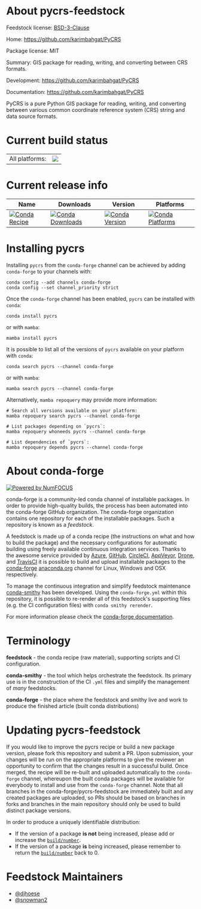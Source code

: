 About pycrs-feedstock
=====================

Feedstock license: [BSD-3-Clause](https://github.com/conda-forge/pycrs-feedstock/blob/main/LICENSE.txt)

Home: https://github.com/karimbahgat/PyCRS

Package license: MIT

Summary: GIS package for reading, writing, and converting between CRS formats.

Development: https://github.com/karimbahgat/PyCRS

Documentation: https://github.com/karimbahgat/PyCRS

PyCRS is a pure Python GIS package for reading, writing, and converting between various common coordinate reference system (CRS) string and data source formats.


Current build status
====================


<table><tr><td>All platforms:</td>
    <td>
      <a href="https://dev.azure.com/conda-forge/feedstock-builds/_build/latest?definitionId=3224&branchName=main">
        <img src="https://dev.azure.com/conda-forge/feedstock-builds/_apis/build/status/pycrs-feedstock?branchName=main">
      </a>
    </td>
  </tr>
</table>

Current release info
====================

| Name | Downloads | Version | Platforms |
| --- | --- | --- | --- |
| [![Conda Recipe](https://img.shields.io/badge/recipe-pycrs-green.svg)](https://anaconda.org/conda-forge/pycrs) | [![Conda Downloads](https://img.shields.io/conda/dn/conda-forge/pycrs.svg)](https://anaconda.org/conda-forge/pycrs) | [![Conda Version](https://img.shields.io/conda/vn/conda-forge/pycrs.svg)](https://anaconda.org/conda-forge/pycrs) | [![Conda Platforms](https://img.shields.io/conda/pn/conda-forge/pycrs.svg)](https://anaconda.org/conda-forge/pycrs) |

Installing pycrs
================

Installing `pycrs` from the `conda-forge` channel can be achieved by adding `conda-forge` to your channels with:

```
conda config --add channels conda-forge
conda config --set channel_priority strict
```

Once the `conda-forge` channel has been enabled, `pycrs` can be installed with `conda`:

```
conda install pycrs
```

or with `mamba`:

```
mamba install pycrs
```

It is possible to list all of the versions of `pycrs` available on your platform with `conda`:

```
conda search pycrs --channel conda-forge
```

or with `mamba`:

```
mamba search pycrs --channel conda-forge
```

Alternatively, `mamba repoquery` may provide more information:

```
# Search all versions available on your platform:
mamba repoquery search pycrs --channel conda-forge

# List packages depending on `pycrs`:
mamba repoquery whoneeds pycrs --channel conda-forge

# List dependencies of `pycrs`:
mamba repoquery depends pycrs --channel conda-forge
```


About conda-forge
=================

[![Powered by
NumFOCUS](https://img.shields.io/badge/powered%20by-NumFOCUS-orange.svg?style=flat&colorA=E1523D&colorB=007D8A)](https://numfocus.org)

conda-forge is a community-led conda channel of installable packages.
In order to provide high-quality builds, the process has been automated into the
conda-forge GitHub organization. The conda-forge organization contains one repository
for each of the installable packages. Such a repository is known as a *feedstock*.

A feedstock is made up of a conda recipe (the instructions on what and how to build
the package) and the necessary configurations for automatic building using freely
available continuous integration services. Thanks to the awesome service provided by
[Azure](https://azure.microsoft.com/en-us/services/devops/), [GitHub](https://github.com/),
[CircleCI](https://circleci.com/), [AppVeyor](https://www.appveyor.com/),
[Drone](https://cloud.drone.io/welcome), and [TravisCI](https://travis-ci.com/)
it is possible to build and upload installable packages to the
[conda-forge](https://anaconda.org/conda-forge) [anaconda.org](https://anaconda.org/)
channel for Linux, Windows and OSX respectively.

To manage the continuous integration and simplify feedstock maintenance
[conda-smithy](https://github.com/conda-forge/conda-smithy) has been developed.
Using the ``conda-forge.yml`` within this repository, it is possible to re-render all of
this feedstock's supporting files (e.g. the CI configuration files) with ``conda smithy rerender``.

For more information please check the [conda-forge documentation](https://conda-forge.org/docs/).

Terminology
===========

**feedstock** - the conda recipe (raw material), supporting scripts and CI configuration.

**conda-smithy** - the tool which helps orchestrate the feedstock.
                   Its primary use is in the construction of the CI ``.yml`` files
                   and simplify the management of *many* feedstocks.

**conda-forge** - the place where the feedstock and smithy live and work to
                  produce the finished article (built conda distributions)


Updating pycrs-feedstock
========================

If you would like to improve the pycrs recipe or build a new
package version, please fork this repository and submit a PR. Upon submission,
your changes will be run on the appropriate platforms to give the reviewer an
opportunity to confirm that the changes result in a successful build. Once
merged, the recipe will be re-built and uploaded automatically to the
`conda-forge` channel, whereupon the built conda packages will be available for
everybody to install and use from the `conda-forge` channel.
Note that all branches in the conda-forge/pycrs-feedstock are
immediately built and any created packages are uploaded, so PRs should be based
on branches in forks and branches in the main repository should only be used to
build distinct package versions.

In order to produce a uniquely identifiable distribution:
 * If the version of a package **is not** being increased, please add or increase
   the [``build/number``](https://docs.conda.io/projects/conda-build/en/latest/resources/define-metadata.html#build-number-and-string).
 * If the version of a package **is** being increased, please remember to return
   the [``build/number``](https://docs.conda.io/projects/conda-build/en/latest/resources/define-metadata.html#build-number-and-string)
   back to 0.

Feedstock Maintainers
=====================

* [@djhoese](https://github.com/djhoese/)
* [@snowman2](https://github.com/snowman2/)

